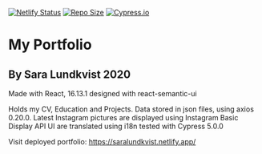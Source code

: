 [![Netlify Status](https://api.netlify.com/api/v1/badges/a4bad85f-3e40-4348-b42c-5e5c5b293558/deploy-status)](https://app.netlify.com/sites/https://saralundkvist/deploys)
[![Repo Size](https://img.shields.io/github/repo-size/Saralundkvist86/portfolioNew)](https://github.com/Saralundkvist86/portfolioNew)
[![Cypress.io](https://img.shields.io/badge/tested%20with-Cypress-04C38E.svg)](https://www.cypress.io/)

# My Portfolio
## By Sara Lundkvist 2020

Made with React, 16.13.1 designed with react-semantic-ui

Holds my CV, Education and Projects. Data stored in json files, using axios 0.20.0.
Latest Instagram pictures are displayed using Instagram Basic Display API
UI are translated using i18n
tested with Cypress 5.0.0 


Visit deployed portfolio: https://saralundkvist.netlify.app/
